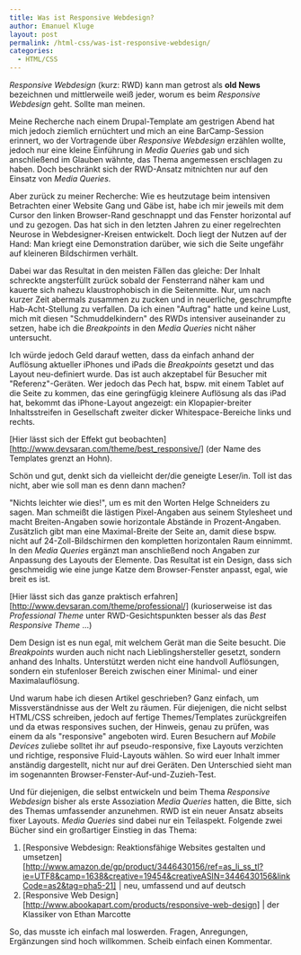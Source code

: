 ```yaml
---
title: Was ist Responsive Webdesign?
author: Emanuel Kluge
layout: post
permalink: /html-css/was-ist-responsive-webdesign/
categories:
  - HTML/CSS
---
```


*Responsive Webdesign* (kurz: RWD) kann man getrost als **old News** bezeichnen und mittlerweile weiß jeder, worum es beim *Responsive Webdesign* geht. Sollte man meinen.

Meine Recherche nach einem Drupal-Template am gestrigen Abend hat mich jedoch ziemlich ernüchtert und mich an eine BarCamp-Session erinnert, wo der Vortragende über *Responsive Webdesign* erzählen wollte, jedoch nur eine kleine Einführung in *Media Queries* gab und sich anschließend im Glauben wähnte, das Thema angemessen erschlagen zu haben. Doch beschränkt sich der RWD-Ansatz mitnichten nur auf den Einsatz von *Media Queries*.

Aber zurück zu meiner Recherche: Wie es heutzutage beim intensiven Betrachten einer Website Gang und Gäbe ist, habe ich mir jeweils mit dem Cursor den linken Browser-Rand geschnappt und das Fenster horizontal auf und zu gezogen. Das hat sich in den letzten Jahren zu einer regelrechten Neurose in Webdesigner-Kreisen entwickelt. Doch liegt der Nutzen auf der Hand: Man kriegt eine Demonstration darüber, wie sich die Seite ungefähr auf kleineren Bildschirmen verhält.

Dabei war das Resultat in den meisten Fällen das gleiche: Der Inhalt schreckte angsterfüllt zurück sobald der Fensterrand näher kam und kauerte sich nahezu klaustrophobisch in die Seitenmitte. Nur, um nach kurzer Zeit abermals zusammen zu zucken und in neuerliche, geschrumpfte Hab-Acht-Stellung zu verfallen. Da ich einen "Auftrag" hatte und keine Lust, mich mit diesen "Schmuddelkindern" des RWDs intensiver auseinander zu setzen, habe ich die *Breakpoints* in den *Media Queries* nicht näher untersucht.

Ich würde jedoch Geld darauf wetten, dass da einfach anhand der Auflösung aktueller iPhones und iPads die *Breakpoints* gesetzt und das Layout neu-definiert wurde. Das ist auch akzeptabel für Besucher mit "Referenz"-Geräten. Wer jedoch das Pech hat, bspw. mit einem Tablet auf die Seite zu kommen, das eine geringfügig kleinere Auflösung als das iPad hat, bekommt das iPhone-Layout angezeigt: ein Klopapier-breiter Inhaltsstreifen in Gesellschaft zweiter dicker Whitespace-Bereiche links und rechts.

[Hier lässt sich der Effekt gut beobachten][http://www.devsaran.com/theme/best_responsive/] (der Name des Templates grenzt an Hohn).

Schön und gut, denkt sich da vielleicht der/die geneigte Leser/in. Toll ist das nicht, aber wie soll man es denn dann machen?

"Nichts leichter wie dies!", um es mit den Worten Helge Schneiders zu sagen. Man schmeißt die lästigen Pixel-Angaben aus seinem Stylesheet und macht Breiten-Angaben sowie horizontale Abstände in Prozent-Angaben. Zusätzlich gibt man eine Maximal-Breite der Seite an, damit diese bspw. nicht auf 24-Zoll-Bildschirmen den kompletten horizontalen Raum einnimmt. In den *Media Queries* ergänzt man anschließend noch Angaben zur Anpassung des Layouts der Elemente. Das Resultat ist ein Design, dass sich geschmeidig wie eine junge Katze dem Browser-Fenster anpasst, egal, wie breit es ist.

[Hier lässt sich das ganze praktisch erfahren][http://www.devsaran.com/theme/professional/] (kurioserweise ist das *Professional Theme* unter RWD-Gesichtspunkten besser als das *Best Responsive Theme* &hellip;)

Dem Design ist es nun egal, mit welchem Gerät man die Seite besucht. Die *Breakpoints* wurden auch nicht nach Lieblingshersteller gesetzt, sondern anhand des Inhalts. Unterstützt werden nicht eine handvoll Auflösungen, sondern ein stufenloser Bereich zwischen einer Minimal- und einer Maximalauflösung.

Und warum habe ich diesen Artikel geschrieben? Ganz einfach, um Missverständnisse aus der Welt zu räumen. Für diejenigen, die nicht selbst HTML/CSS schreiben, jedoch auf fertige Themes/Templates zurückgreifen und da etwas responsives suchen, der Hinweis, genau zu prüfen, was einem da als "responsive" angeboten wird. Euren Besuchern auf *Mobile Devices* zuliebe solltet ihr auf pseudo-responsive, fixe Layouts verzichten und richtige, responsive Fluid-Layouts wählen. So wird euer Inhalt immer anständig dargestellt, nicht nur auf drei Geräten. Den Unterschied sieht man im sogenannten Browser-Fenster-Auf-und-Zuzieh-Test.

Und für diejenigen, die selbst entwickeln und beim Thema *Responsive Webdesign* bisher als erste Assoziation *Media Queries* hatten, die Bitte, sich des Themas umfassender anzunehmen. RWD ist ein neuer Ansatz abseits fixer Layouts. *Media Queries* sind dabei nur ein Teilaspekt. Folgende zwei Bücher sind ein großartiger Einstieg in das Thema:

  1. [Responsive Webdesign: Reaktionsfähige Websites gestalten und umsetzen][http://www.amazon.de/gp/product/3446430156/ref=as_li_ss_tl?ie=UTF8&camp=1638&creative=19454&creativeASIN=3446430156&linkCode=as2&tag=pha5-21]<img src="http://www.assoc-amazon.de/e/ir?t=pha5-21&#038;l=as2&#038;o=3&#038;a=3446430156" width="1" height="1" border="0" alt="" style="border:none !important; margin:0px !important;" /> | neu, umfassend und auf deutsch
  2. [Responsive Web Design][http://www.abookapart.com/products/responsive-web-design] | der Klassiker von Ethan Marcotte

So, das musste ich einfach mal loswerden. Fragen, Anregungen, Ergänzungen sind hoch willkommen. Scheib einfach einen Kommentar.
